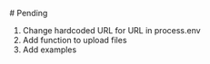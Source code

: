 # Pending

1. Change hardcoded URL for URL in process.env
2. Add function to upload files
3. Add examples 
